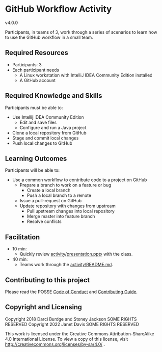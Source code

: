 # GitHub Workflow Activity

v4.0.0

Participants, in teams of 3, work through a series of scenarios to learn how to use the GitHub workflow in a small team.

## Required Resources

- Participants: 3
- Each participant needs
  - A Linux workstation with IntelliJ IDEA Community Edition installed
  - A GitHub account

## Required Knowledge and Skills

Participants must be able to:
  - Use Intellij IDEA Community Edition
    - Edit and save files
    - Configure and run a Java project
  - Clone a local repository from GitHub
  - Stage and commit local changes
  - Push local changes to GitHub

## Learning Outcomes

Participants will be able to:
- Use a common workflow to contribute code to a project on GitHub
  - Prepare a branch to work on a feature or bug
    - Create a local branch
    - Push a local branch to a remote
  - Issue a pull-request on GitHub
  - Update repository with changes from upstream
    - Pull upstream changes into local repository
    - Merge master into feature branch
    - Resolve conflicts

## Facilitation

- 10 min:
  - Quickly review [activity/presentation.pptx](activity/presentation.pptx) with the class.
- 40 min:
  - Teams work through the [activity/README.md](activity/README.md).

## Contributing to this project

Please read the POSSE [Code of Conduct](CODE_OF_CONDUCT.md) and [Contributing Guide](CONTRIBUTING.md).

## Copyright and Licensing

Copyright 2018 Darci Burdge and Stoney Jackson SOME RIGHTS RESERVED
Copyright 2022 Janet Davis SOME RIGHTS RESERVED

This work is licensed under the Creative Commons Attribution-ShareAlike 4.0 International License. To view a copy of this license, visit http://creativecommons.org/licenses/by-sa/4.0/ .
